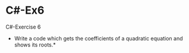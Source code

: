 # C#-Ex6
C#-Exercise 6
* Write a code which gets the coefficients of a quadratic equation and shows its roots.*
